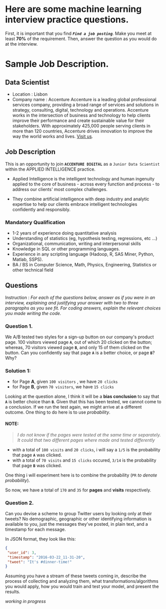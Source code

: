# Here are some machine learning interview practice questions. 
First, it is important that you find **_`Find a job posting`_**.
Make you meet at least **70%** of the requirement. Then, answer the question as you would do at the interview. 

# Sample Job Description. 
## Data Scientist 
- Location : Lisbon 
- Company name : Accenture 
Accenture is a leading global professional services company, providing a broad range of services and solutions in strategy, consulting, digital, technology and operations. Accenture works in the intersection of business and technology to help clients improve their performance and create sustainable value for their stakeholders. With approximately 425,000 people serving clients in more than 120 countries, Accenture drives innovation to improve the way the world works and lives. [Visit us](www.accenture.com.).

## Job Description 
This is an opportunity to join **`ACCENTURE DIGITAL`** as a `Junior Data Scientist` within the APPLIED INTELLIGENCE practice.

- Applied Intelligence is the intelligent technology and human ingenuity applied to the core of business - across every function and process - to address our clients' most complex challenges.

- They combine artificial intelligence with deep industry and analytic expertise to help our clients embrace intelligent technologies confidently and responsibly.

### Mandatory Qualification 
- 1-2 years of experience doing quantitative analysis
- Understanding of statistics (eg, hypothesis testing, regressions, etc ...)
- Organizational, communication, writing and interpersonal skills
- Knowledge in SQL or other programming languages.
- Experience in any scripting language (Hadoop, R, SAS Miner, Python, Matlab, SSPS).
- BA / BS in Computer Science, Math, Physics, Engineering, Statistics or other technical field

## Questions
Instruction : 
_For each of the questions below, answer as if you were in an interview, explaining and justifying your answer with two to three paragraphs as you see fit. For coding answers, explain the relevant choices you made writing the code._

### Question 1.
We A/B tested two styles for a sign-up button on our company's product page. 100 visitors viewed page **`A`**, out of which 20 clicked on the button; whereas, 70 visitors viewed page **`B`**, and only 15 of them clicked on the button. Can you confidently say that page **`A`** is a better choice, or page **`B`**? Why?

### Solution 1: 
- for Page **A**, given `100 visitors` , we have `20 clicks`
- for Page **B**, given `70 visitors`, we have `15 clicks`

Looking at the question alone, I think it will be a **bias conclusion** to say that **`A`** is better choice than **`B`**. 
Given that this has been tested, we cannot come to a conclusion. If we run the test again, we might arrive at a different outcome. 
One thing to do here is to use _probability_.

#### NOTE: 
> _I do not know if the pages were tested at the same time or separately. It could that two different pages where made and tested differently_


- with a total of `100 visits` and `20 clicks`, i will say a `1/5` is the probability that page **`A`** was clicked. 
- with a total of `70 visits` and `15 clicks` occured,  `3/14` is the probability that page **`B`** was clicked. 

One thing i will experiment here is to combine the probability (`PR` _to denote probability_).

So now, we have a total of `170` and `35` for **pages** and **visits** respectively.


### Question 2. 
Can you devise a scheme to group Twitter users by looking only at their tweets? No demographic, geographic or other identifying information is available to you, just the messages they’ve posted, in plain text, and a timestamp for each message.

In JSON format, they look like this:
```json
{
 "user_id": 3,
 "timestamp": "2016-03-22_11-31-20",
 "tweet": "It's #dinner-time!"
}
```
Assuming you have a stream of these tweets coming in, describe the process of collecting and analyzing them, what transformations/algorithms you would apply, how you would train and test your model, and present the results.

_working in progress_